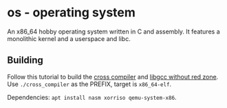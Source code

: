 # os - operating system

An x86_64 hobby operating system written in C and assembly. It features a monolithic kernel and a userspace and libc.

## Building

Follow this tutorial to build the [cross compiler](https://wiki.osdev.org/GCC_Cross-Compiler)
and [libgcc without red zone](https://wiki.osdev.org/Libgcc_without_red_zone).
Use `./cross_compiler` as the PREFIX, target is `x86_64-elf`.

Dependencies: `apt install nasm xorriso qemu-system-x86`.

